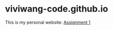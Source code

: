 # viviwang-code.github.io
This is my personal website: [Assignment 1](../myportfolio/_site/index.html)

